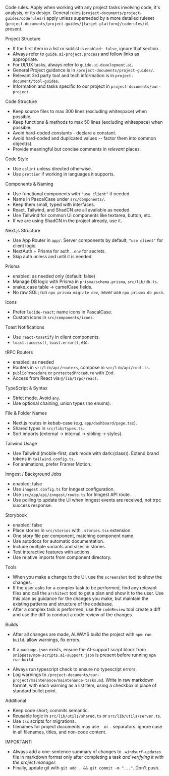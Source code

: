 Code rules. Apply when working with any project tasks involving code, it's analysis, or its design. General rules (`project-documents/project-guides/coderules/`) apply unless superseded by a more detailed ruleset (`project-documents/project-guides/{target-platform}/coderules`) is present.

Project Structure

- If the first item in a list or sublist is `enabled: false`, ignore that section.
- Always refer to `guide.ai-project.process` and follow links as appropriate.
- For UI/UX tasks, always refer to `guide.ui-development.ai`.
- General Project guidance is in `/project-documents/project-guides/`.
- Relevant 3rd party tool and tech information is in `project-document/tool-guides`.
- Information and tasks specific to our project in `project-documents/our-project`.

Code Structure

- Keep source files to max 300 lines (excluding whitespace) when possible.
- Keep functions & methods to max 50 lines (excluding whitespace) when possible.
- Avoid hard-coded constants - declare a constant.
- Avoid hard-coded and duplicated values -- factor them into common object(s).
- Provide meaningful but concise comments in _relevant_ places.

Code Style

- Use `eslint` unless directed otherwise.
- Use `prettier` if working in languages it supports.

Components & Naming

- Use functional components with `"use client"` if needed.
- Name in PascalCase under `src/components/`.
- Keep them small, typed with interfaces.
- React, Tailwind, and ShadCN are all available as needed.
- Use Tailwind for common UI components like textarea, button, etc.
- If we are using ShadCN in the project already, use it.

Next.js Structure

- Use App Router in `app/`. Server components by default, `"use client"` for client logic.
- NextAuth + Prisma for auth. `.env` for secrets.
- Skip auth unless and until it is needed.

Prisma

- enabled: as needed only (default: false)
- Manage DB logic with Prisma in `prisma/schema.prisma`, `src/lib/db.ts`.
- snake_case table → camelCase fields.
- No raw SQL; run `npx prisma migrate dev`, never use `npx prisma db push`.

Icons

- Prefer `lucide-react`; name icons in PascalCase.
- Custom icons in `src/components/icons`.

Toast Notifications

- Use `react-toastify` in client components.
- `toast.success()`, `toast.error()`, etc.

tRPC Routers

- enabled: as needed
- Routers in `src/lib/api/routers`, compose in `src/lib/api/root.ts`.
- `publicProcedure` or `protectedProcedure` with Zod.
- Access from React via `@/lib/trpc/react`.

TypeScript & Syntax

- Strict mode. Avoid `any`.
- Use optional chaining, union types (no enums).

File & Folder Names

- Next.js routes in kebab-case (e.g. `app/dashboard/page.tsx`).
- Shared types in `src/lib/types.ts`.
- Sort imports (external → internal → sibling → styles).

Tailwind Usage

- Use Tailwind (mobile-first, dark mode with dark:(class)). Extend brand tokens in `tailwind.config.ts`.
- For animations, prefer Framer Motion.

Inngest / Background Jobs

- enabled: false
- Use `inngest.config.ts` for Inngest configuration.
- Use `src/app/api/inngest/route.ts` for Inngest API route.
- Use polling to update the UI when Inngest events are received, not trpc success response.

Storybook

- enabled: false
- Place stories in `src/stories` with `.stories.tsx` extension.
- One story file per component, matching component name.
- Use autodocs for automatic documentation.
- Include multiple variants and sizes in stories.
- Test interactive features with actions.
- Use relative imports from component directory.

Tools

- When you make a change to the UI, use the `screenshot` tool to show the changes.
- If the user asks for a complex task to be performed, find any relevant files and call the `architect` tool to get a plan and show it to the user. Use this plan as guidance for the changes you make, but maintain the existing patterns and structure of the codebase.
- After a complex task is performed, use the `codeReview` tool create a diff and use the diff to conduct a code review of the changes.

Builds

- After all changes are made, ALWAYS build the project with `npm run build`. allow warnings, fix errors.

* If a `package.json` exists, ensure the AI-support script block from `snippets/npm-scripts.ai-support.json` is present before running `npm run build`

- Always run typescript check to ensure no typescript errors.
- Log warnings to `/project-documents/our-project/maintenance/maintenance-tasks.md`. Write in raw markdown format, with each warning as a list item, using a checkbox in place of standard bullet point.

Additional

- Keep code short; commits semantic.
- Reusable logic in `src/lib/utils/shared.ts` or `src/lib/utils/server.ts`.
- Use `tsx` scripts for migrations.
- filenames for project documents may use ` ` or `-` separators. ignore case in all filenames, titles, and non-code content.

IMPORTANT:

- Always add a one-sentence summary of changes to `.windsurf-updates` file in markdown format only after completing a task _and verifying it with the project manager_.
- Finally, update git with `git add . && git commit -m "..."`. Don't push.
